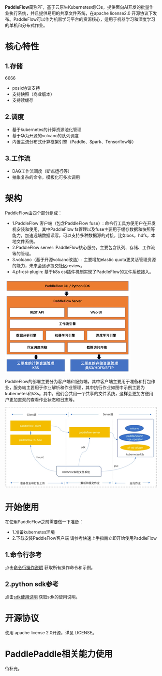 **PaddleFlow**简称PF，基于云原生Kubernetes或K3s，提供面向AI开发的批量作业执行系统，并且提供易用的共享文件系统，在apache license2.0 开源协议下发布。PaddleFlow可以作为机器学习平台的资源核心，适用于机器学习和深度学习的单机和分布式作业。
# 核心特性
## 1.存储
6666
- posix协议支持
- 支持快照（商业版本）
- 支持读缓存
## 2.调度
- 基于kubernetes的计算资源池化管理
- 基于华为开源的volcano的队列调度
- 内置主流分布式计算框架引擎（Paddle、Spark、Tensorflow等）
## 3.工作流
- DAG工作流调度（断点运行等）
- 抽象复杂的命令，模板化可多次调用
# 架构
PaddleFlow由四个部分组成：
- 1.PaddleFlow 客户端（包含PaddleFlow fuse）: 命令行工具方便用户在开发机安装和使用，其中PaddleFlow fs管理以及fuse主要用于缓存数据和快照等能力，加速远端数据读写，可以支持多种数据源的对接，比如bos，hdfs，本地文件系统。
- 2.PaddleFlow server: PaddleFlow核心服务，主要包含队列、存储、工作流等的管理。
- 3.volcano（基于开源volcano改造）: 主要增加elastic quota更灵活管理资源的能力，未来会逐步提交社区review。
- 4.pf-csi-plugin: 基于k8s csi插件机制实现了PaddleFlow的文件系统接入。

![PaddleFlow 功能架构](docs/zh_cn/images/pf-arch.png) 

PaddleFlow的部署主要分为客户端和服务端，其中客户端主要用于准备和打包作业，服务端主要用于作业解析和作业管理，其中执行作业如图中示例主要为kubernetes和k3s。其中，他们会共用一个共享的文件系统，这样会更加方便用户更加直观的查看作业状态和日志等。

![PaddleFlow 部署架构](docs/zh_cn/images/pf-deploy-arch.png)

# 开始使用
在使用PaddleFlow之前需要做一下准备：
- 1.准备kubernetes环境
- 2.下载安装PaddleFlow客户端
请参考快速上手指南立即开始使用PaddleFlow
## 1.命令行参考
点击[命令行操作说明](docs/zh_cn/reference/client_command_reference.md) 获取所有操作命令和示例。
## 2.python sdk参考
点击[sdk使用说明](docs/zh_cn/reference/sdk_reference.md) 获取sdk的使用说明。
# 开源协议
使用 apache license 2.0开源，详见 LICENSE。
# PaddlePaddle相关能力使用
待补充。



